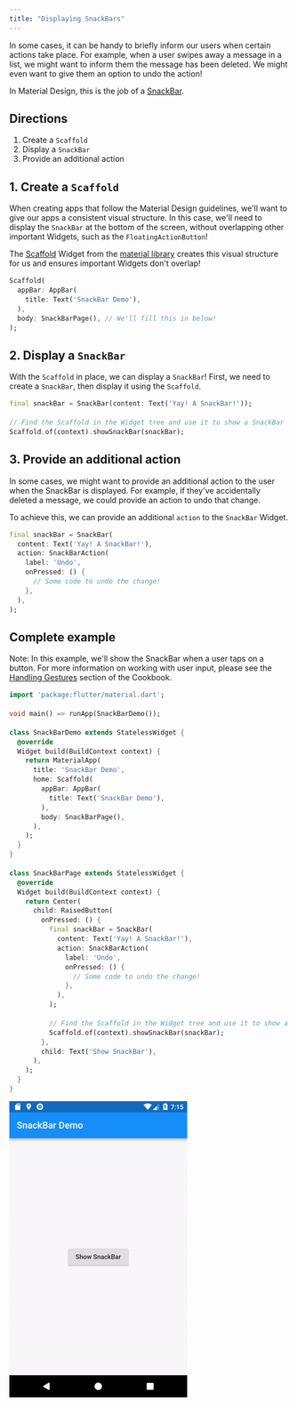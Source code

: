 ```yaml
---
title: "Displaying SnackBars"
---
```


In some cases, it can be handy to briefly inform our users when certain actions
take place. For example, when a user swipes away a message in a list, we might 
want to inform them the message has been deleted. We might even want to give 
them an option to undo the action! 

In Material Design, this is the job of a [SnackBar](https://docs.flutter.io/flutter/material/SnackBar-class.html).

## Directions

  1. Create a `Scaffold`
  2. Display a `SnackBar`
  3. Provide an additional action
  
## 1. Create a `Scaffold`

When creating apps that follow the Material Design guidelines, we'll want to 
give our apps a consistent visual structure. In this case, we'll need to display 
the `SnackBar` at the bottom of the screen, without overlapping other important 
Widgets, such as the `FloatingActionButton`!

The [Scaffold](https://docs.flutter.io/flutter/material/Scaffold-class.html)
Widget from the [material library](https://docs.flutter.io/flutter/material/material-library.html) 
creates this visual structure for us and ensures important Widgets don't 
overlap!

<!-- skip -->
```dart
Scaffold(
  appBar: AppBar(
    title: Text('SnackBar Demo'),
  ),
  body: SnackBarPage(), // We'll fill this in below!
);
```

## 2. Display a `SnackBar`

With the `Scaffold` in place, we can display a `SnackBar`! First, we need to 
create a `SnackBar`, then display it using the `Scaffold`.

<!-- skip -->
```dart
final snackBar = SnackBar(content: Text('Yay! A SnackBar!'));

// Find the Scaffold in the Widget tree and use it to show a SnackBar
Scaffold.of(context).showSnackBar(snackBar);
```

## 3. Provide an additional action

In some cases, we might want to provide an additional action to the user when
the SnackBar is displayed. For example, if they've accidentally deleted a 
message, we could provide an action to undo that change.

To achieve this, we can provide an additional `action` to the `SnackBar` Widget.

```dart
final snackBar = SnackBar(
  content: Text('Yay! A SnackBar!'),
  action: SnackBarAction(
    label: 'Undo',
    onPressed: () {
      // Some code to undo the change!
    },
  ),
);
``` 

## Complete example

Note: In this example, we'll show the SnackBar when a user taps on a button.
For more information on working with user input, please see the 
[Handling Gestures](/cookbook/#handling-gestures) section
of the Cookbook.

```dart
import 'package:flutter/material.dart';

void main() => runApp(SnackBarDemo());

class SnackBarDemo extends StatelessWidget {
  @override
  Widget build(BuildContext context) {
    return MaterialApp(
      title: 'SnackBar Demo',
      home: Scaffold(
        appBar: AppBar(
          title: Text('SnackBar Demo'),
        ),
        body: SnackBarPage(),
      ),
    );
  }
}

class SnackBarPage extends StatelessWidget {
  @override
  Widget build(BuildContext context) {
    return Center(
      child: RaisedButton(
        onPressed: () {
          final snackBar = SnackBar(
            content: Text('Yay! A SnackBar!'),
            action: SnackBarAction(
              label: 'Undo',
              onPressed: () {
                // Some code to undo the change!
              },
            ),
          );

          // Find the Scaffold in the Widget tree and use it to show a SnackBar!
          Scaffold.of(context).showSnackBar(snackBar);
        },
        child: Text('Show SnackBar'),
      ),
    );
  }
}
```

![SnackBar Demo](/images/cookbook/snackbar.gif)
